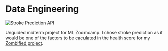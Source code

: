 # Data Engineering

![Stroke Prediction API](https://raw.githubusercontent.com/gregorywmorris/gregorywmorris.github.io/master/images/stroke-prediction-api.jpg)

Unguided midterm project for ML Zoomcamp. I chose stroke prediction as it would be one of the factors to be caculated in the health score for my [Zombified project]([pages/product_management](https://gregorywmorris.github.io/pages/product_management)).
